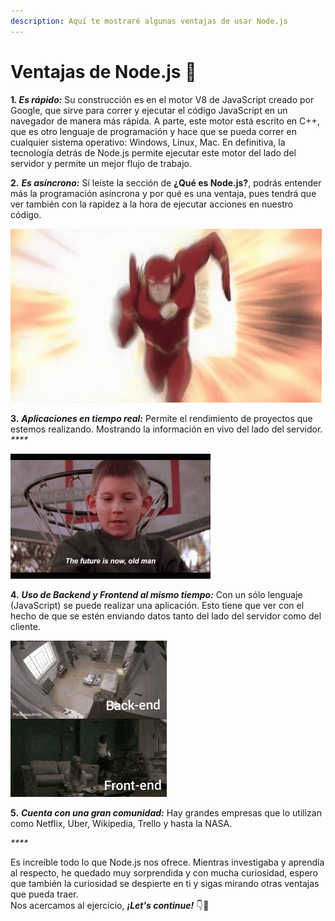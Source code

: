 ```yaml
---
description: Aquí te mostraré algunas ventajas de usar Node.js
---
```


# Ventajas de Node.js 🤩

**1**_**. Es rápido:**_ Su construcción es en el motor V8 de JavaScript creado por Google, que sirve para correr y ejecutar el código JavaScript en un navegador de manera más rápida. A parte, este motor está escrito en C++, que es otro lenguaje de programación y hace que se pueda correr en cualquier sistema operativo: Windows, Linux, Mac. En definitiva, la tecnología detrás de Node.js permite ejecutar este motor del lado del servidor y permite un mejor flujo de trabajo.‌

**2.** _**Es asíncrono:**_ Sí leíste la sección de **¿Qué es Node.js?**, podrás entender más la programación asíncrona y por qué es una ventaja, pues tendrá que ver también con la rapidez a la hora de ejecutar acciones en nuestro código.

![](.gitbook/assets/rapido.gif)

  
**3.** _**Aplicaciones en tiempo real:**_ Permite el rendimiento de     proyectos que estemos realizando. Mostrando la información en vivo del lado del servidor. _****_

![](.gitbook/assets/real.gif)

**4.** _**Uso de Backend y Frontend al mismo tiempo:**_ Con un sólo lenguaje \(JavaScript\) se puede realizar una aplicación. Esto tiene que ver con el hecho de que se estén enviando datos tanto del lado del servidor como del cliente. 

![](.gitbook/assets/bf.gif)

**5.** _**Cuenta con una gran comunidad:**_  Hay grandes empresas que lo utilizan como Netflix, Uber, Wikipedia, Trello y hasta la NASA. 

_\*\*\*\*_

Es increíble todo lo que Node.js nos ofrece. Mientras investigaba y aprendía al respecto, he quedado muy sorprendida y con mucha curiosidad, espero que también la curiosidad se despierte en ti y sigas mirando otras ventajas que pueda traer.   
Nos acercamos al ejercicio, _**¡Let's continue!**_  👇🤗

